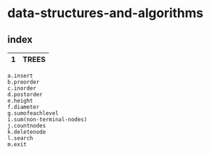 # data-structures-and-algorithms

## index

|1|TREES|
|--|--|
    a.insert
    b.preorder
    c.inorder
    d.postorder
    e.height
    f.diameter
    g.sumofeachlevel
    i.sum(non-terminal-nodes)
    j.countnodes
    k.deletenode
    l.search
    m.exit
